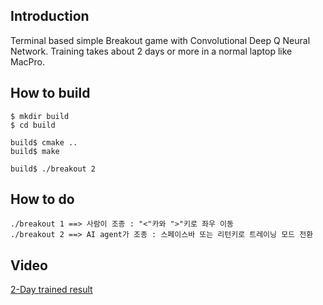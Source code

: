 ## Introduction   
    
Terminal based simple Breakout game with Convolutional Deep Q Neural Network. Training takes about 2 days or more in a normal laptop like MacPro.  
  
## How to build  

	$ mkdir build 
	$ cd build

	build$ cmake ..
	build$ make 

	build$ ./breakout 2
  
## How to do  
  
	./breakout 1 ==> 사람이 조종 : "<"카와 ">"키로 좌우 이동
	./breakout 2 ==> AI agent가 조종 : 스페이스바 또는 리턴키로 트레이닝 모드 전환  
  
## Video  

[2-Day trained result](https://youtu.be/6SZsvcmMW5I)
